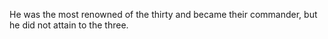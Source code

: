 He was the most renowned of the thirty and became their commander, but he did not attain to the three.
